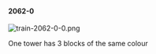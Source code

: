 #### 2062-0
![train-2062-0-0.png](https://github.com/lil-lab/nlvr/raw/master/nlvr/train/images/11/train-2062-0-0.png "train-2062-0-0.png")

One tower has 3 blocks of the same colour
